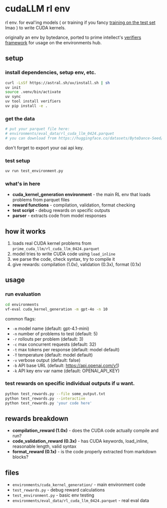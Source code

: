 # cudaLLM rl env

rl env. for eval'ing models ( or training if you fancy [training on the test set](https://arxiv.org/pdf/2309.08632) lmao ) to write CUDA kernels.

originally an env by bytedance, ported to prime intellect's [verifiers framework](https://github.com/willccbb/verifiers) for usage on the environments hub.

## setup

### install dependencies, setup env, etc.
```bash
curl -LsSf https://astral.sh/uv/install.sh | sh
uv init
source .venv/bin/activate
uv sync
uv tool install verifiers
uv pip install -e .
```

### get the data
```bash
# put your parquet file here:
# environments/eval_data/rl_cuda_llm_0424.parquet
# you can download from https://huggingface.co/datasets/ByteDance-Seed/cudaLLM-data/tree/main
```

don't forget to export your oai api key.

### test setup
```bash
uv run test_environment.py
```

### what's in here

- **cuda_kernel_generation environment** - the main RL env that loads problems from parquet files
- **reward functions** - compilation, validation, format checking 
- **test script** - debug rewards on specific outputs
- **parser** - extracts code from model responses

## how it works

1. loads real CUDA kernel problems from `prime_cuda_llm/rl_cuda_llm_0424.parquet`
2. model tries to write CUDA code using `load_inline` 
3. we parse the code, check syntax, try to compile it
4. give rewards: compilation (1.0x), validation (0.3x), format (0.1x)

## usage

### run evaluation
```bash
cd environments
vf-eval cuda_kernel_generation -m gpt-4o -n 10
```

common flags:
- `-m` model name (default: gpt-4.1-mini)
- `-n` number of problems to test (default: 5)
- `-r` rollouts per problem (default: 3)
- `-c` max concurrent requests (default: 32)
- `-t` max tokens per response (default: model default)
- `-T` temperature (default: model default)
- `-v` verbose output (default: false)
- `-b` API base URL (default: https://api.openai.com/v1)
- `-k` API key env var name (default: OPENAI_API_KEY)

### test rewards on specific individual outputs if u want.
```bash
python test_rewards.py --file some_output.txt
python test_rewards.py --interactive
python test_rewards.py 'your code here'
```

## rewards breakdown

- **compilation_reward (1.0x)** - does the CUDA code actually compile and run?
- **code_validation_reward (0.3x)** - has CUDA keywords, load_inline, reasonable length, valid syntax
- **format_reward (0.1x)** - is the code properly extracted from markdown blocks?

## files

- `environments/cuda_kernel_generation/` - main environment code
- `test_rewards.py` - debug reward calculations  
- `test_environment.py` - basic env testing
- `environments/eval_data/rl_cuda_llm_0424.parquet` - real eval data